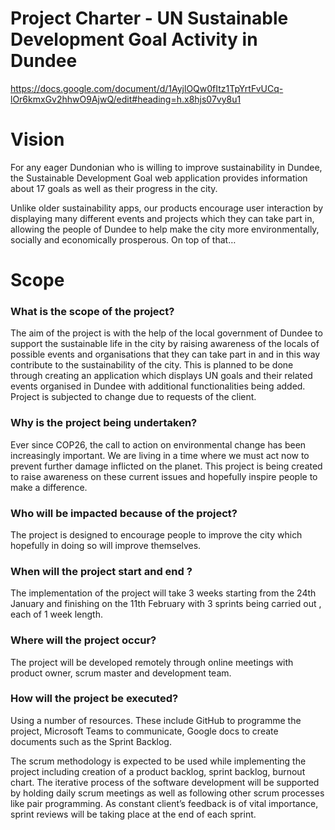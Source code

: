 # Project Charter - UN Sustainable Development Goal Activity in Dundee
https://docs.google.com/document/d/1AyjlOQw0fItz1TpYrtFvUCq-lOr6kmxGv2hhwO9AjwQ/edit#heading=h.x8hjs07vy8u1
# Vision 
For any eager Dundonian who is willing to improve sustainability in Dundee, the Sustainable Development Goal web application provides information about 17 goals as well as their progress in the city.

Unlike older sustainability apps, our products encourage user interaction by displaying many different events and projects which they can take part in, allowing the people of Dundee to help make the city more environmentally, socially and economically prosperous. On top of that…
# Scope
### What is the scope of the project? 
The aim of the project is with the help of the local government of Dundee to support the sustainable life in the city by raising awareness of the locals of possible events and organisations that they can take part in and in this way contribute to the sustainability of the city. This is planned to be done through creating an application which displays UN goals and their related events organised in Dundee with additional functionalities being added. Project is subjected to change due to  requests of the client.
### Why is the project being undertaken? 
Ever since COP26, the call to action on environmental change has been increasingly important. We are living in a time where we must act now to prevent further damage inflicted on the planet. This project is being created to raise awareness on these current issues and hopefully inspire people to make a difference.
### Who will be impacted because of the project? 
The project is designed to encourage people to improve the city which hopefully in doing so will improve themselves.
### When will the project start and end ?
The implementation of the project will take 3 weeks starting from the 24th January and finishing on the 11th February with 3 sprints being carried out , each of 1 week length. 
### Where will the project occur? 
The project will be developed remotely through online meetings with product owner, scrum master and development team.
### How will the project be executed?
Using a number of resources. These include GitHub to programme the project, Microsoft Teams to communicate, Google docs to create documents such as the Sprint Backlog.

The scrum methodology is expected to be used while implementing the project including creation of a product backlog, sprint backlog, burnout chart. The iterative process of the software development will be supported by holding daily scrum meetings as well as following other scrum processes like pair programming. As constant client’s feedback is of vital importance, sprint reviews will be taking place at the end of each sprint.  


